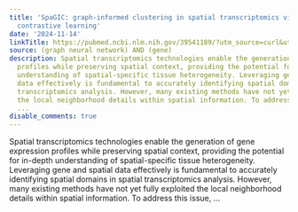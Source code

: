 ```yaml
---
title: 'SpaGIC: graph-informed clustering in spatial transcriptomics via self-supervised
  contrastive learning'
date: '2024-11-14'
linkTitle: https://pubmed.ncbi.nlm.nih.gov/39541189/?utm_source=curl&utm_medium=rss&utm_campaign=pubmed-2&utm_content=1x5bM_TNL8gjogAcnslpo2s2PbDe-61JVM2h9yowOYSiZ7Dkrt&fc=20220919211934&ff=20241115181459&v=2.18.0.post9+e462414
source: (graph neural network) AND (gene)
description: Spatial transcriptomics technologies enable the generation of gene expression
  profiles while preserving spatial context, providing the potential for in-depth
  understanding of spatial-specific tissue heterogeneity. Leveraging gene and spatial
  data effectively is fundamental to accurately identifying spatial domains in spatial
  transcriptomics analysis. However, many existing methods have not yet fully exploited
  the local neighborhood details within spatial information. To address this issue,
  ...
disable_comments: true
---
```

Spatial transcriptomics technologies enable the generation of gene expression profiles while preserving spatial context, providing the potential for in-depth understanding of spatial-specific tissue heterogeneity. Leveraging gene and spatial data effectively is fundamental to accurately identifying spatial domains in spatial transcriptomics analysis. However, many existing methods have not yet fully exploited the local neighborhood details within spatial information. To address this issue, ...